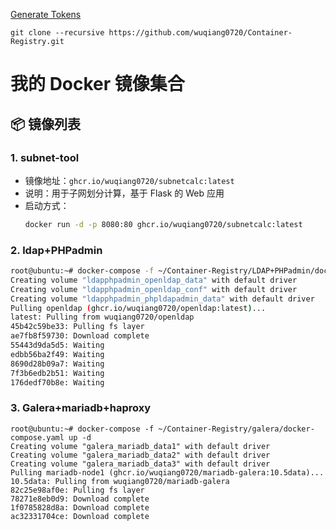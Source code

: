 [Generate Tokens](https://github.com/settings/tokens/)

`git clone --recursive https://github.com/wuqiang0720/Container-Registry.git`
# 我的 Docker 镜像集合

## 📦 镜像列表

### 1. subnet-tool
- 镜像地址：`ghcr.io/wuqiang0720/subnetcalc:latest`
- 说明：用于子网划分计算，基于 Flask 的 Web 应用
- 启动方式：
  ```bash
  docker run -d -p 8080:80 ghcr.io/wuqiang0720/subnetcalc:latest

### 2. ldap+PHPadmin 
  ```bash
  root@ubuntu:~# docker-compose -f ~/Container-Registry/LDAP+PHPadmin/docker-compose.yaml up -d
  Creating volume "ldapphpadmin_openldap_data" with default driver
  Creating volume "ldapphpadmin_openldap_conf" with default driver
  Creating volume "ldapphpadmin_phpldapadmin_data" with default driver
  Pulling openldap (ghcr.io/wuqiang0720/openldap:latest)...
  latest: Pulling from wuqiang0720/openldap
  45b42c59be33: Pulling fs layer
  ae7fb8f59730: Download complete
  55443d9da5d5: Waiting
  edbb56ba2f49: Waiting
  8690d28b09a7: Waiting
  7f3b6edb2b51: Waiting
  176dedf70b8e: Waiting

  ```
### 3. Galera+mariadb+haproxy
```
root@ubuntu:~# docker-compose -f ~/Container-Registry/galera/docker-compose.yaml up -d
Creating volume "galera_mariadb_data1" with default driver
Creating volume "galera_mariadb_data2" with default driver
Creating volume "galera_mariadb_data3" with default driver
Pulling mariadb-node1 (ghcr.io/wuqiang0720/mariadb-galera:10.5data)...
10.5data: Pulling from wuqiang0720/mariadb-galera
82c25e98af0e: Pulling fs layer
78271e8eb0d9: Download complete
1f0785828d8a: Download complete
ac32331704ce: Download complete
```    
